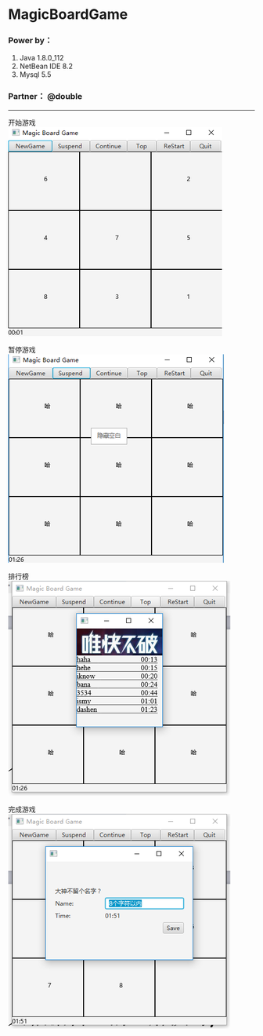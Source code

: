 # MagicBoardGame

### Power by：
1. Java 1.8.0_112
2. NetBean IDE 8.2 
3. Mysql 5.5

### Partner： @double

---
开始游戏<br>
![Start](https://github.com/Dengqlbq/MagicBoardGame/raw/master/Show/1.png)<br>

暂停游戏<br>
![Suspend](https://github.com/Dengqlbq/MagicBoardGame/raw/master/Show/2.png)<br>

排行榜<br>
![Top](https://github.com/Dengqlbq/MagicBoardGame/raw/master/Show/3.png)<br>

完成游戏<br>
![Finish](https://github.com/Dengqlbq/MagicBoardGame/raw/master/Show/4.png)<br>
